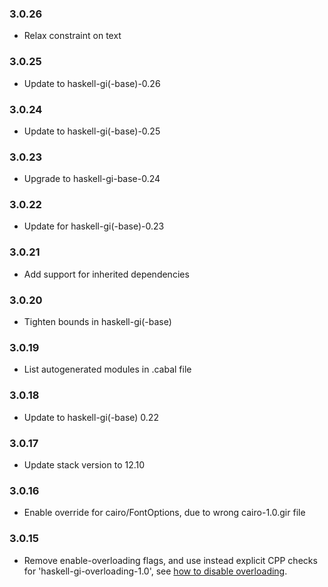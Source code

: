 ### 3.0.26

+ Relax constraint on text

### 3.0.25

+ Update to haskell-gi(-base)-0.26

### 3.0.24

+ Update to haskell-gi(-base)-0.25

### 3.0.23

+ Upgrade to haskell-gi-base-0.24

### 3.0.22

+ Update for haskell-gi(-base)-0.23

### 3.0.21

+ Add support for inherited dependencies

### 3.0.20

+ Tighten bounds in haskell-gi(-base)

### 3.0.19

+ List autogenerated modules in .cabal file

### 3.0.18

+ Update to haskell-gi(-base) 0.22

### 3.0.17

+ Update stack version to 12.10

### 3.0.16

+ Enable override for cairo/FontOptions, due to wrong cairo-1.0.gir file 

### 3.0.15

+ Remove enable-overloading flags, and use instead explicit CPP checks for 'haskell-gi-overloading-1.0', see [how to disable overloading](https://github.com/haskell-gi/haskell-gi/wiki/Overloading\#disabling-overloading).

